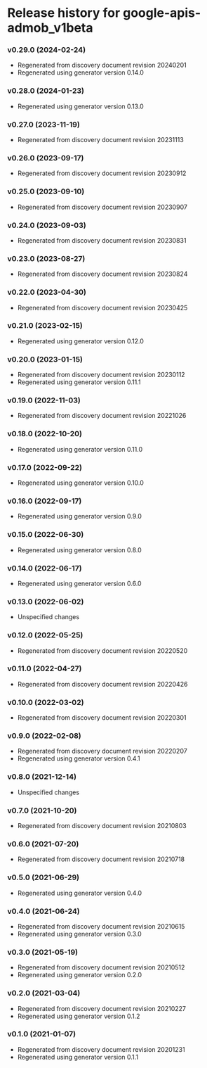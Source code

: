 # Release history for google-apis-admob_v1beta

### v0.29.0 (2024-02-24)

* Regenerated from discovery document revision 20240201
* Regenerated using generator version 0.14.0

### v0.28.0 (2024-01-23)

* Regenerated using generator version 0.13.0

### v0.27.0 (2023-11-19)

* Regenerated from discovery document revision 20231113

### v0.26.0 (2023-09-17)

* Regenerated from discovery document revision 20230912

### v0.25.0 (2023-09-10)

* Regenerated from discovery document revision 20230907

### v0.24.0 (2023-09-03)

* Regenerated from discovery document revision 20230831

### v0.23.0 (2023-08-27)

* Regenerated from discovery document revision 20230824

### v0.22.0 (2023-04-30)

* Regenerated from discovery document revision 20230425

### v0.21.0 (2023-02-15)

* Regenerated using generator version 0.12.0

### v0.20.0 (2023-01-15)

* Regenerated from discovery document revision 20230112
* Regenerated using generator version 0.11.1

### v0.19.0 (2022-11-03)

* Regenerated from discovery document revision 20221026

### v0.18.0 (2022-10-20)

* Regenerated using generator version 0.11.0

### v0.17.0 (2022-09-22)

* Regenerated using generator version 0.10.0

### v0.16.0 (2022-09-17)

* Regenerated using generator version 0.9.0

### v0.15.0 (2022-06-30)

* Regenerated using generator version 0.8.0

### v0.14.0 (2022-06-17)

* Regenerated using generator version 0.6.0

### v0.13.0 (2022-06-02)

* Unspecified changes

### v0.12.0 (2022-05-25)

* Regenerated from discovery document revision 20220520

### v0.11.0 (2022-04-27)

* Regenerated from discovery document revision 20220426

### v0.10.0 (2022-03-02)

* Regenerated from discovery document revision 20220301

### v0.9.0 (2022-02-08)

* Regenerated from discovery document revision 20220207
* Regenerated using generator version 0.4.1

### v0.8.0 (2021-12-14)

* Unspecified changes

### v0.7.0 (2021-10-20)

* Regenerated from discovery document revision 20210803

### v0.6.0 (2021-07-20)

* Regenerated from discovery document revision 20210718

### v0.5.0 (2021-06-29)

* Regenerated using generator version 0.4.0

### v0.4.0 (2021-06-24)

* Regenerated from discovery document revision 20210615
* Regenerated using generator version 0.3.0

### v0.3.0 (2021-05-19)

* Regenerated from discovery document revision 20210512
* Regenerated using generator version 0.2.0

### v0.2.0 (2021-03-04)

* Regenerated from discovery document revision 20210227
* Regenerated using generator version 0.1.2

### v0.1.0 (2021-01-07)

* Regenerated from discovery document revision 20201231
* Regenerated using generator version 0.1.1

